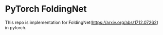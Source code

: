 # PyTorch FoldingNet
This repo is implementation for FoldingNet(https://arxiv.org/abs/1712.07262) in pytorch. 
